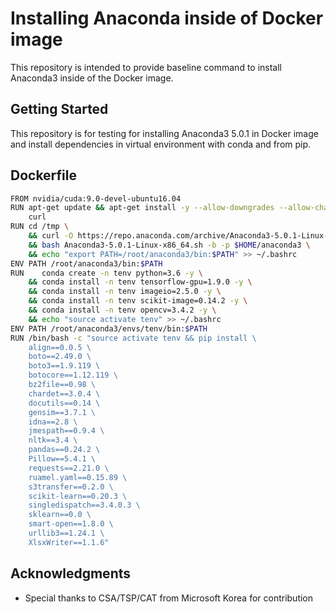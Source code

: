 # Installing Anaconda inside of Docker image
This repository is intended to provide baseline command to install Anaconda3 inside of the Docker image. 

## Getting Started
This repository is for testing for installing Anaconda3 5.0.1 in Docker image and install dependencies in virtual environment with conda and from pip. 

## Dockerfile
```bash
FROM nvidia/cuda:9.0-devel-ubuntu16.04 
RUN apt-get update && apt-get install -y --allow-downgrades --allow-change-held-packages --no-install-recommends \ 
    curl 
RUN cd /tmp \ 
    && curl -O https://repo.anaconda.com/archive/Anaconda3-5.0.1-Linux-x86_64.sh \ 
    && bash Anaconda3-5.0.1-Linux-x86_64.sh -b -p $HOME/anaconda3 \ 
    && echo "export PATH=/root/anaconda3/bin:$PATH" >> ~/.bashrc 
ENV PATH /root/anaconda3/bin:$PATH 
RUN    conda create -n tenv python=3.6 -y \ 
    && conda install -n tenv tensorflow-gpu=1.9.0 -y \ 
    && conda install -n tenv imageio=2.5.0 -y \ 
    && conda install -n tenv scikit-image=0.14.2 -y \ 
    && conda install -n tenv opencv=3.4.2 -y \ 
    && echo "source activate tenv" >> ~/.bashrc 
ENV PATH /root/anaconda3/envs/tenv/bin:$PATH 
RUN /bin/bash -c "source activate tenv && pip install \ 
    align==0.0.5 \ 
    boto==2.49.0 \ 
    boto3==1.9.119 \ 
    botocore==1.12.119 \ 
    bz2file==0.98 \ 
    chardet==3.0.4 \ 
    docutils==0.14 \ 
    gensim==3.7.1 \ 
    idna==2.8 \ 
    jmespath==0.9.4 \ 
    nltk==3.4 \ 
    pandas==0.24.2 \ 
    Pillow==5.4.1 \ 
    requests==2.21.0 \ 
    ruamel.yaml==0.15.89 \ 
    s3transfer==0.2.0 \ 
    scikit-learn==0.20.3 \ 
    singledispatch==3.4.0.3 \ 
    sklearn==0.0 \ 
    smart-open==1.8.0 \ 
    urllib3==1.24.1 \ 
    XlsxWriter==1.1.6"
```
## Acknowledgments

* Special thanks to CSA/TSP/CAT from Microsoft Korea for contribution 
